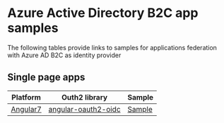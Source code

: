 # Azure Active Directory B2C app samples

The following tables provide links to samples for applications federation with Azure AD B2C as identity provider

## Single page apps
|Platform|Outh2 library|Sample|
|----|----|----|
| [Angular7](https://angular.io/)|[angular-oauth2-oidc](https://www.npmjs.com/package/angular-oauth2-oidc) | [Sample](spa/angular-oauth2-oidc)
